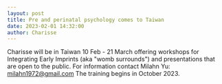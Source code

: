 ```yaml
---
layout: post
title: Pre and perinatal psychology comes to Taiwan
date: 2023-02-01 14:32:00
author: Charisse
---
```


Charisse will be in Taiwan 10 Feb - 21 March offering workshops for Integrating Early Imprints (aka "womb surrounds") and presentations that are open to the public.  For information contact Milahn Yu:  milahn1972@gmail.com The training begins in October 2023.
